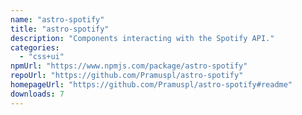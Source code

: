 ```yaml
---
name: "astro-spotify"
title: "astro-spotify"
description: "Components interacting with the Spotify API."
categories:
  - "css+ui"
npmUrl: "https://www.npmjs.com/package/astro-spotify"
repoUrl: "https://github.com/Pramuspl/astro-spotify"
homepageUrl: "https://github.com/Pramuspl/astro-spotify#readme"
downloads: 7
---
```

